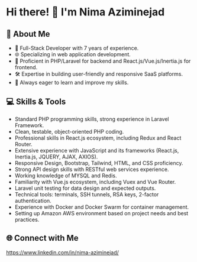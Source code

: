 # Hi there! 👋 I'm Nima Aziminejad

## 🚀 About Me

- 💼 Full-Stack Developer with 7 years of experience.
- 🌐 Specializing in web application development.
- 🔧 Proficient in PHP/Laravel for backend and React.js/Vue.js/Inertia.js for frontend.
- 🛠️ Expertise in building user-friendly and responsive SaaS platforms.
- 🌱 Always eager to learn and improve my skills.

## 💻 Skills & Tools

- Standard PHP programming skills, strong experience in Laravel Framework.
- Clean, testable, object-oriented PHP coding.
- Professional skills in React.js ecosystem, including Redux and React Router.
- Extensive experience with JavaScript and its frameworks (React.js, Inertia.js, JQUERY, AJAX, AXIOS).
- Responsive Design, Bootstrap, Tailwind, HTML, and CSS proficiency.
- Strong API design skills with RESTful web services experience.
- Working knowledge of MYSQL and Redis.
- Familiarity with Vue.js ecosystem, including Vuex and Vue Router.
- Laravel unit testing for data design and expected outputs.
- Technical tools: terminals, SSH tunnels, RSA keys, 2-factor authentication.
- Experience with Docker and Docker Swarm for container management.
- Setting up Amazon AWS environment based on project needs and best practices.

## 🌐 Connect with Me
https://www.linkedin.com/in/nima-aziminejad/

